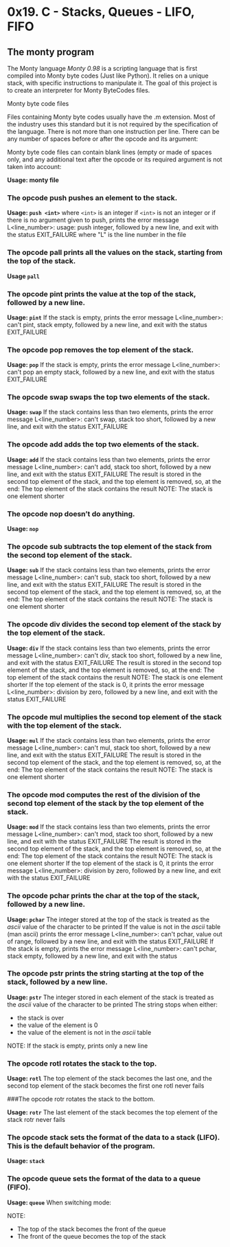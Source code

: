 # 0x19. C - Stacks, Queues - LIFO, FIFO

## The monty program

The Monty language _Monty 0.98_ is a scripting language that is first compiled into Monty byte codes (Just like Python). It relies on a unique stack, with specific instructions to manipulate it. The goal of this project is to create an interpreter for Monty ByteCodes files.

Monty byte code files

Files containing Monty byte codes usually have the .m extension. Most of the industry uses this standard but it is not required by the specification of the language. There is not more than one instruction per line. There can be any number of spaces before or after the opcode and its argument:

Monty byte code files can contain blank lines (empty or made of spaces only, and any additional text after the opcode or its required argument is not taken into account:

**Usage: monty file**

### The opcode push pushes an element to the stack.

**Usage: `push <int>`**
where `<int>` is an integer
if `<int>` is not an integer or if there is no argument given to push, prints the error message L<line_number>: usage: push integer, followed by a new line, and exit with the status EXIT_FAILURE
where "L" is the line number in the file

### The opcode pall prints all the values on the stack, starting from the top of the stack.

**Usage `pall`**

### The opcode pint prints the value at the top of the stack, followed by a new line.

**Usage: `pint`**
If the stack is empty, prints the error message L<line_number>: can't pint, stack empty, followed by a new line, and exit with the status EXIT_FAILURE

### The opcode pop removes the top element of the stack.

**Usage: `pop`**
If the stack is empty, prints the error message L<line_number>: can't pop an empty stack, followed by a new line, and exit with the status EXIT_FAILURE

### The opcode swap swaps the top two elements of the stack.

**Usage: `swap`**
If the stack contains less than two elements, prints the error message L<line_number>: can't swap, stack too short, followed by a new line, and exit with the status EXIT_FAILURE

### The opcode add adds the top two elements of the stack.

**Usage: `add`**
If the stack contains less than two elements, prints the error message L<line_number>: can't add, stack too short, followed by a new line, and exit with the status EXIT_FAILURE
The result is stored in the second top element of the stack, and the top element is removed, so, at the end:
The top element of the stack contains the result
NOTE: The stack is one element shorter

### The opcode nop doesn’t do anything.

**Usage: `nop`**

### The opcode sub subtracts the top element of the stack from the second top element of the stack.

**Usage: `sub`**
If the stack contains less than two elements, prints the error message L<line_number>: can't sub, stack too short, followed by a new line, and exit with the status EXIT_FAILURE
The result is stored in the second top element of the stack, and the top element is removed, so, at the end:
The top element of the stack contains the result
NOTE: The stack is one element shorter

### The opcode div divides the second top element of the stack by the top element of the stack.

**Usage: `div`**
If the stack contains less than two elements, prints the error message L<line_number>: can't div, stack too short, followed by a new line, and exit with the status EXIT_FAILURE
The result is stored in the second top element of the stack, and the top element is removed, so, at the end:
The top element of the stack contains the result
NOTE: The stack is one element shorter
If the top element of the stack is 0, it prints the error message L<line_number>: division by zero, followed by a new line, and exit with the status EXIT_FAILURE

### The opcode mul multiplies the second top element of the stack with the top element of the stack.

**Usage: `mul`**
If the stack contains less than two elements, prints the error message L<line_number>: can't mul, stack too short, followed by a new line, and exit with the status EXIT_FAILURE
The result is stored in the second top element of the stack, and the top element is removed, so, at the end:
The top element of the stack contains the result
NOTE: The stack is one element shorter

### The opcode mod computes the rest of the division of the second top element of the stack by the top element of the stack.

**Usage: `mod`**
If the stack contains less than two elements, prints the error message L<line_number>: can't mod, stack too short, followed by a new line, and exit with the status EXIT_FAILURE
The result is stored in the second top element of the stack, and the top element is removed, so, at the end:
The top element of the stack contains the result
NOTE: The stack is one element shorter
If the top element of the stack is 0, it prints the error message L<line_number>: division by zero, followed by a new line, and exit with the status EXIT_FAILURE

### The opcode pchar prints the char at the top of the stack, followed by a new line.

**Usage: `pchar`**
The integer stored at the top of the stack is treated as the _ascii_ value of the character to be printed
If the value is not in the _ascii_ table (man ascii) prints the error message L<line_number>: can't pchar, value out of range, followed by a new line, and exit with the status EXIT_FAILURE
If the stack is empty, prints the error message L<line_number>: can't pchar, stack empty, followed by a new line, and exit with the status

### The opcode pstr prints the string starting at the top of the stack, followed by a new line.

**Usage: `pstr`**
The integer stored in each element of the stack is treated as the _ascii_ value of the character to be printed
The string stops when either:
* the stack is over
* the value of the element is 0
* the value of the element is not in the _ascii_ table

NOTE: If the stack is empty, prints only a new line

### The opcode rotl rotates the stack to the top.

**Usage: `rotl`**
The top element of the stack becomes the last one, and the second top element of the stack becomes the first one
rotl never fails

###The opcode rotr rotates the stack to the bottom.

**Usage: `rotr`**
The last element of the stack becomes the top element of the stack
rotr never fails

### The opcode stack sets the format of the data to a stack (LIFO). This is the default behavior of the program.

**Usage: `stack`**

### The opcode queue sets the format of the data to a queue (FIFO).

**Usage: `queue`**
When switching mode:

NOTE: 
* The top of the stack becomes the front of the queue
* The front of the queue becomes the top of the stack
